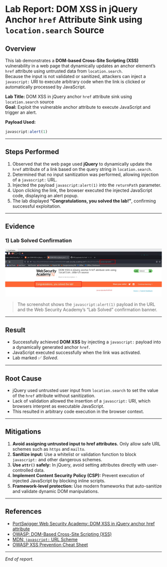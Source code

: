 # Lab Report: DOM XSS in jQuery Anchor `href` Attribute Sink using `location.search` Source

## Overview
This lab demonstrates a **DOM-based Cross-Site Scripting (XSS)** vulnerability in a web page that dynamically updates an anchor element’s `href` attribute using untrusted data from `location.search`.  
Because the input is not validated or sanitized, attackers can inject a `javascript:` URI to execute arbitrary code when the link is clicked or automatically processed by JavaScript.

**Lab Title:** DOM XSS in jQuery anchor `href` attribute sink using `location.search` source  
**Goal:** Exploit the vulnerable anchor attribute to execute JavaScript and trigger an alert.

**Payload Used:**
```javascript
javascript:alert(1)
```

---

## Steps Performed
1. Observed that the web page used **jQuery** to dynamically update the `href` attribute of a link based on the query string in `location.search`.  
2. Determined that no input sanitization was performed, allowing injection of a `javascript:` URL.  
3. Injected the payload `javascript:alert(1)` into the `returnPath` parameter.  
4. Upon clicking the link, the browser executed the injected JavaScript code, displaying an alert popup.  
5. The lab displayed **“Congratulations, you solved the lab!”**, confirming successful exploitation.

---

## Evidence

### 1) Lab Solved Confirmation
![Lab Solved Screenshot](/images/Dom%20XSS%20in%20jQuery%20anchor%20href.jpg)

> The screenshot shows the `javascript:alert(1)` payload in the URL and the Web Security Academy’s “Lab Solved” confirmation banner.

---

## Result
- Successfully achieved **DOM XSS** by injecting a `javascript:` payload into a dynamically generated anchor `href`.  
- JavaScript executed successfully when the link was activated.  
- Lab marked ✅ *Solved*.

---

## Root Cause
- jQuery used untrusted user input from `location.search` to set the value of the `href` attribute without sanitization.  
- Lack of validation allowed the insertion of a `javascript:` URI, which browsers interpret as executable JavaScript.  
- This resulted in arbitrary code execution in the browser context.

---

## Mitigations
1. **Avoid assigning untrusted input to href attributes.** Only allow safe URL schemes such as `https` and `mailto`.  
2. **Sanitize input:** Use a whitelist or validation function to block `javascript:` and other dangerous schemes.  
3. **Use `attr()` safely:** In jQuery, avoid setting attributes directly with user-controlled data.  
4. **Implement Content Security Policy (CSP):** Prevent execution of injected JavaScript by blocking inline scripts.  
5. **Framework-level protection:** Use modern frameworks that auto-sanitize and validate dynamic DOM manipulations.

---

## References
- [PortSwigger Web Security Academy: DOM XSS in jQuery anchor href attribute](https://portswigger.net/web-security/cross-site-scripting/dom-based/jquery-href-attribute-sink)  
- [OWASP: DOM-Based Cross-Site Scripting (XSS)](https://owasp.org/www-community/attacks/DOM_Based_XSS)  
- [MDN: `javascript:` URL Scheme](https://developer.mozilla.org/en-US/docs/Web/HTTP/Basics_of_HTTP/Data_URIs#javascript_uris)  
- [OWASP XSS Prevention Cheat Sheet](https://cheatsheetseries.owasp.org/cheatsheets/Cross_Site_Scripting_Prevention_Cheat_Sheet.html)

---
*End of report.*
